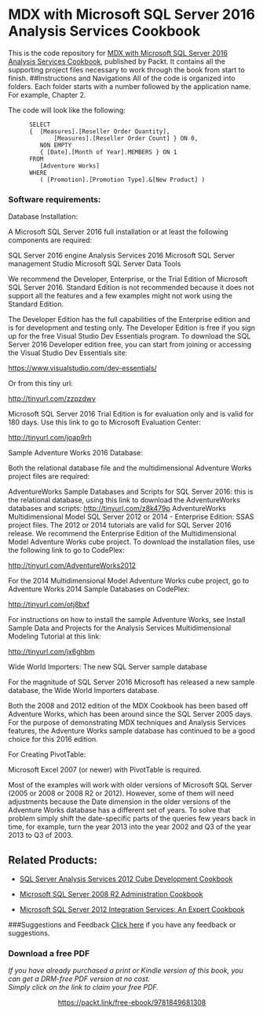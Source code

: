 # MDX with Microsoft SQL Server 2016 Analysis Services Cookbook
This is the code repository for [MDX with Microsoft SQL Server 2016 Analysis Services Cookbook](https://www.packtpub.com/big-data-and-business-intelligence/mdx-microsoft-sql-server-2016-analysis-services-cookbook-third-ed?utm_source=github&utm_medium=repository&utm_content=9781786460998), published by Packt. It contains all the supporting project files necessary to work through the book from start to finish.
##Instructions and Navigations
All of the code is organized into folders. Each folder starts with a number followed by the application name. For example, Chapter 2.


The code will look like the following:

          SELECT
          {  [Measures].[Reseller Order Quantity],
                 [Measures].[Reseller Order Count] } ON 0,
             NON EMPTY
             { [Date].[Month of Year].MEMBERS } ON 1
          FROM
             [Adventure Works]
          WHERE
             ( [Promotion].[Promotion Type].&[New Product] )     
             
             
### Software requirements:

Database Installation:

A Microsoft SQL Server 2016 full installation or at least the following components are required:

SQL Server 2016 engine
Analysis Services 2016
Microsoft SQL Server management Studio
Microsoft SQL Server Data Tools


We recommend the Developer, Enterprise, or the Trial Edition of Microsoft SQL Server 2016. Standard Edition is not recommended because it does not support all the features and a few examples might not work using the Standard Edition.

The Developer Edition has the full capabilities of the Enterprise edition and is for development and testing only. The Developer Edition is free if you sign up for the free Visual Studio Dev Essentials program. To download the SQL Server 2016 Developer edition free, you can start from joining or accessing the Visual Studio Dev Essentials site:

https://www.visualstudio.com/dev-essentials/

Or from this tiny url:

http://tinyurl.com/zzpzdwv

Microsoft SQL Server 2016 Trial Edition is for evaluation only and is valid for 180 days. Use this link to go to Microsoft Evaluation Center:

http://tinyurl.com/joap9rh

Sample Adventure Works 2016 Database:

Both the relational database file and the multidimensional Adventure Works project files are required:

AdventureWorks Sample Databases and Scripts for SQL Server 2016: this is the relational database, using this link to download the AdventureWorks databases and scripts: http://tinyurl.com/z8k479p
AdventureWorks Multidimensional Model SQL Server 2012 or 2014 - Enterprise Edition: SSAS project files. The 2012 or 2014 tutorials are valid for SQL Server 2016 release.
We recommend the Enterprise Edition of the Multidimensional Model Adventure Works cube project. To download the installation files, use the following link to go to CodePlex:

http://tinyurl.com/AdventureWorks2012

For the 2014 Multidimensional Model Adventure Works cube project, go to Adventure Works 2014 Sample Databases on CodePlex:

http://tinyurl.com/otj8bxf



For instructions on how to install the sample Adventure Works, see Install Sample Data and Projects for the Analysis Services Multidimensional Modeling Tutorial at this link:

http://tinyurl.com/jx6ghbm

Wide World Importers: The new SQL Server sample database

For the magnitude of SQL Server 2016 Microsoft has released a new sample database, the Wide World Importers database.

Both the 2008 and 2012 edition of the MDX Cookbook has been based off Adventure Works, which has been around since the SQL Server 2005 days. For the purpose of demonstrating MDX techniques and Analysis Services features, the Adventure Works sample database has continued to be a good choice for this 2016 edition.

For Creating PivotTable:

Microsoft Excel 2007 (or newer) with PivotTable is required.

Most of the examples will work with older versions of Microsoft SQL Server (2005 or 2008 or 2008 R2 or 2012). However, some of them will need adjustments because the Date dimension in the older versions of the Adventure Works database has a different set of years. To solve that problem simply shift the date-specific parts of the queries few years back in time, for example, turn the year 2013 into the year 2002 and Q3 of the year 2013 to Q3 of 2003.

## Related Products:
* [SQL Server Analysis Services 2012 Cube Development Cookbook](https://www.packtpub.com/big-data-and-business-intelligence/sql-server-analysis-services-2012-cube-development-cookbook?utm_source=github&utm_medium=repository&utm_content=9781849689809)

* [Microsoft SQL Server 2008 R2 Administration Cookbook](https://www.packtpub.com/networking-and-servers/microsoft-sql-server-2008-r2-administration-cookbook?utm_source=github&utm_medium=repository&utm_content=9781849681445)

* [Microsoft SQL Server 2012 Integration Services: An Expert Cookbook](https://www.packtpub.com/networking-and-servers/microsoft-sql-server-2012-integration-services-expert-cookbook?utm_source=github&utm_medium=repository&utm_content=9781849685245)

###Suggestions and Feedback
[Click here](https://docs.google.com/forms/d/e/1FAIpQLSe5qwunkGf6PUvzPirPDtuy1Du5Rlzew23UBp2S-P3wB-GcwQ/viewform) if you have any feedback or suggestions.
### Download a free PDF

 <i>If you have already purchased a print or Kindle version of this book, you can get a DRM-free PDF version at no cost.<br>Simply click on the link to claim your free PDF.</i>
<p align="center"> <a href="https://packt.link/free-ebook/9781849681308">https://packt.link/free-ebook/9781849681308 </a> </p>